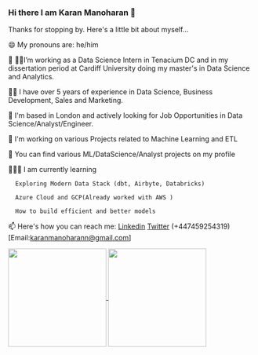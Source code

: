 ### Hi there I am Karan Manoharan 👋

<!--
**karanmrn/karanmrn** is a ✨ _special_ ✨ repository because its `README.md` (this file) appears on your GitHub profile.
-->
Thanks for stopping by. Here's a little bit about myself...

😄 My pronouns are: he/him

🔭 👨‍🎓I’m working as a Data Science Intern in Tenacium DC and in my dissertation period at Cardiff University doing my master's in Data Science and Analytics.

👨‍💻 I have over 5 years of experience in Data Science, Business Development, Sales and Marketing. 

👯 I'm based in London and actively looking for Job Opportunities in Data Science/Analyst/Engineer.

💬 I'm working on various Projects related to Machine Learning and ETL

🤘 You can find various ML/DataScience/Analyst projects on my profile

🧑🏻‍🏫 I am currently learning
  
      Exploring Modern Data Stack (dbt, Airbyte, Databricks)
  
      Azure Cloud and GCP(Already worked with AWS )
  
      How to build efficient and better models 

📫 Here's how you can reach me: [Linkedin](https://www.linkedin.com/in/karanmanoharan23/)  [Twitter](https://twitter.com/kar_ran23) (+447459254319) [Email:karanmanoharann@gmail.com]
<!--START_SECTION:waka-->


<a href="https://github.com/karanmrn/github-readme-stats">
  <img height=200 align="center" src="https://github-readme-stats.vercel.app/api?username=karanmrn" />
</a>
<a href="https://github.com/karanmrn/convoychat">
  <img height=200 align="center" src="https://github-readme-stats.vercel.app/api/top-langs?username=karanmrn&layout=compact&langs_count=8&card_width=320" />
</a>


<!--END_SECTION:waka-->
